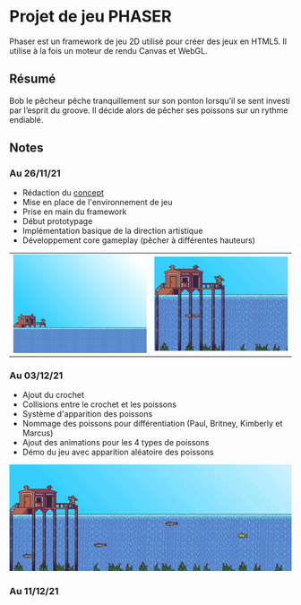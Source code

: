 # Projet de jeu PHASER

Phaser est un framework de jeu 2D utilisé pour créer des jeux en HTML5. Il utilise à la fois un moteur de rendu Canvas et WebGL.

## Résumé

Bob le pêcheur pêche tranquillement sur son ponton lorsqu’il se sent investi par l’esprit du groove. Il décide alors de pêcher ses poissons sur un rythme endiablé.

## Notes

### Au 26/11/21
- Rédaction du <a href="Captures/Maggay_Web_ProjetPhaser.pdf">concept</a>
- Mise en place de l'environnement de jeu
- Prise en main du framework
- Début prototypage
- Implémentation basique de la direction artistique
- Développement core gameplay (pêcher à différentes hauteurs)

<table>
	<tr>
		<td><img src="Captures/screenshot_1.PNG" width="400"></td>
		<td><img src="Captures/fishing_gif_1.gif" width="400"></td>
	</tr>
</table>


### Au 03/12/21
- Ajout du crochet 
- Collisions entre le crochet et les poissons
- Système d'apparition des poissons 
- Nommage des poissons pour différentiation (Paul, Britney, Kimberly et Marcus)
- Ajout des animations pour les 4 types de poissons
- Démo du jeu avec apparition aléatoire des poissons

<img src="Captures/phaserfish.gif" width = "800">


### Au 11/12/21